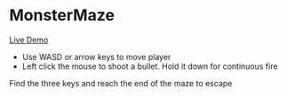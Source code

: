 # MonsterMaze

[Live Demo](https://ajseemar.github.io/MonsterMaze/)

* Use WASD or arrow keys to move player
* Left click the mouse to shoot a bullet. Hold it down for continuous fire

Find the three keys and reach the end of the maze to escape

